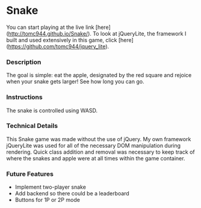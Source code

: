 # Snake
You can start playing at the live link [here] (http://tomc944.github.io/Snake/).
To look at jQueryLite, the framework I built and used extensively in this game, click [here] (https://github.com/tomc944/jquery_lite).

### Description
The goal is simple: eat the apple, designated by the red square and rejoice when your snake gets larger! See how long you can go.

### Instructions
The snake is controlled using WASD.

### Technical Details
This Snake game was made without the use of jQuery. My own framework jQueryLite was used for all of the necessary DOM manipulation during rendering. Quick class addition and removal was necessary to keep track of where the snakes and apple were at all times within the game container.

### Future Features
* Implement two-player snake
* Add backend so there could be a leaderboard
* Buttons for 1P or 2P mode
